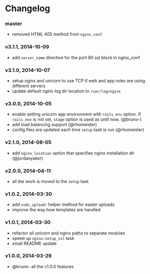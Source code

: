 # Changelog

### master
- removed HTML 405 method from `nginx.conf`

### v3.1.1, 2014-10-09
- add `server_name` directive for the port 80 ssl block in nginx_conf

### v3.1.0, 2014-10-07
- setup nginx and unicorn to use TCP if web and app roles are using different
  servers
- update default nginx log dir location to `/var/log/nginx`

### v3.0.0, 2014-10-05
- enable setting unicorn app environment with `rails_env` option.
  If `rails_env` is not set, `stage` option is used as until now. (@bruno-)
- add load balancing support (@rhomeister)
- config files are updated each time `setup` task is run (@rhomeister)

### v2.1.0, 2014-08-05
- add `nginx_location` option that specifies nginx installation dir
  (@jordanyaker)

### v2.0.0, 2014-04-11
- all the work is moved to the `setup` task

### v1.0.2, 2014-03-30
- add `sudo_upload!` helper method for easier uploads
- improve the way how templates are handled

### v1.0.1, 2014-03-30
- refactor all unicorn and nginx paths to separate modules
- speed up `nginx:setup_ssl` task
- small README update

### v1.0.0, 2014-03-29
- @bruno- all the v1.0.0 features
